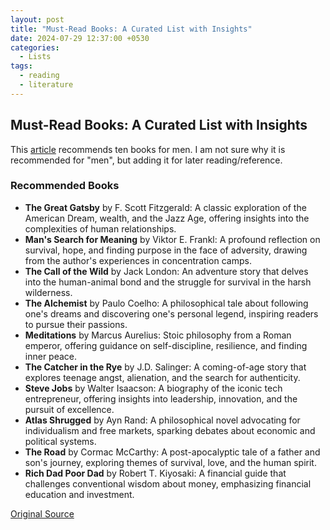 ```yaml
---
layout: post
title: "Must-Read Books: A Curated List with Insights"
date: 2024-07-29 12:37:00 +0530
categories:
  - Lists
tags:
  - reading
  - literature
---
```


## Must-Read Books: A Curated List with Insights

This [article](https://www.timesnownews.com/lifestyle/books/features/books-every-man-should-read/photostory/112035901.cms/10) recommends ten books for men. I am not sure why it is recommended for "men", but adding it for later reading/reference.

### Recommended Books

* **The Great Gatsby** by F. Scott Fitzgerald: A classic exploration of the American Dream, wealth, and the Jazz Age, offering insights into the complexities of human relationships.  
* **Man's Search for Meaning** by Viktor E. Frankl: A profound reflection on survival, hope, and finding purpose in the face of adversity, drawing from the author's experiences in concentration camps. 
* **The Call of the Wild** by Jack London: An adventure story that delves into the human-animal bond and the struggle for survival in the harsh wilderness.
* **The Alchemist** by Paulo Coelho: A philosophical tale about following one's dreams and discovering one's personal legend, inspiring readers to pursue their passions. 
* **Meditations** by Marcus Aurelius: Stoic philosophy from a Roman emperor, offering guidance on self-discipline, resilience, and finding inner peace.
* **The Catcher in the Rye** by J.D. Salinger: A coming-of-age story that explores teenage angst, alienation, and the search for authenticity. 
* **Steve Jobs** by Walter Isaacson: A biography of the iconic tech entrepreneur, offering insights into leadership, innovation, and the pursuit of excellence. 
* **Atlas Shrugged** by Ayn Rand: A philosophical novel advocating for individualism and free markets, sparking debates about economic and political systems. 
* **The Road** by Cormac McCarthy: A post-apocalyptic tale of a father and son's journey, exploring themes of survival, love, and the human spirit. 
* **Rich Dad Poor Dad** by Robert T. Kiyosaki: A financial guide that challenges conventional wisdom about money, emphasizing financial education and investment. 

[Original Source](https://www.timesnownews.com/lifestyle/books/features/books-every-man-should-read/photostory/112035901.cms/10)

